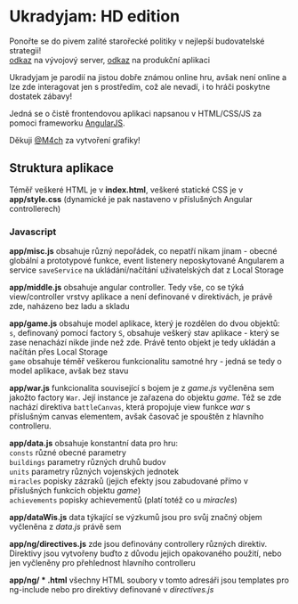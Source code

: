 # Ukradyjam: HD edition
Ponořte se do pivem zalité starořecké politiky v nejlepší budovatelské strategii!  
[odkaz](https://ukradyjam.netlify.com) na vývojový server, [odkaz](http://jira.zby.cz/content/UkradyjamHD/) na produkční aplikaci

Ukradyjam je parodií na jistou dobře známou online hru, avšak není online a lze zde interagovat jen s prostředím, což ale nevadí, i to hráči poskytne dostatek zábavy!

Jedná se o čistě frontendovou aplikaci napsanou v HTML/CSS/JS za pomoci frameworku [AngularJS](https://angularjs.org/).

Děkuji [@M4ch](https://github.com/M4ch) za vytvoření grafiky!

## Struktura aplikace

Téměř veškeré HTML je v **index.html**, veškeré statické CSS je v **app/style.css** (dynamické je pak nastaveno v příslušných Angular controllerech)

### Javascript

**app/misc.js** obsahuje různý nepořádek, co nepatří nikam jinam - obecné globální a prototypové funkce, event listenery neposkytované Angularem a service `saveService` na ukládání/načítání uživatelských dat z Local Storage

**app/middle.js** obsahuje angular controller. Tedy vše, co se týká view/controller vrstvy aplikace a není definované v direktivách, je právě zde, naházeno bez ladu a skladu

**app/game.js** obsahuje model aplikace, který je rozdělen do dvou objektů:  
`s`, definovaný pomocí factory `S`, obsahuje veškerý stav aplikace - který se zase nenachází nikde jinde než zde. Právě tento objekt je tedy ukládán a načítán přes Local Storage  
`game` obsahuje téměř veškerou funkcionalitu samotné hry - jedná se tedy o model aplikace, avšak bez stavu

**app/war.js** funkcionalita související s bojem je z *game.js* vyčleněna sem jakožto factory `War`. Její instance je zařazena do objektu *game*. Též se zde nachází direktiva `battleCanvas`, která propojuje view funkce *war* s příslušným canvas elementem, avšak časovač je spouštěn z hlavního controlleru.

**app/data.js** obsahuje konstantní data pro hru:  
`consts` různé obecné parametry  
`buildings` parametry různých druhů budov  
`units` parametry různých vojenských jednotek  
`miracles` popisky zázraků (jejich efekty jsou zabudované přímo v příslušných funkcích objektu *game*)  
`achievements` popisky achievementů (platí totéž co u *miracles*)

**app/dataWis.js** data týkající se výzkumů jsou pro svůj značný objem vyčleněna z *data.js* právě sem

**app/ng/directives.js** zde jsou definovány controllery různých direktiv. Direktivy jsou vytvořeny buďto z důvodu jejich opakovaného použití, nebo jen vyčleněny pro přehlednost hlavního controlleru

**app/ng/ \* .html** všechny HTML soubory v tomto adresáři jsou templates pro ng-include nebo pro direktivy definované v *directives.js*
